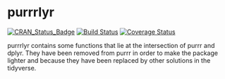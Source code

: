 # purrrlyr

[![CRAN_Status_Badge](http://www.r-pkg.org/badges/version/purrrlyr)](http://cran.r-project.org/package=purrrlyr)
[![Build Status](https://travis-ci.org/hadley/purrrlyr.svg?branch=master)](https://travis-ci.org/hadley/purrrlyr)
[![Coverage Status](https://img.shields.io/codecov/c/github/hadley/purrrlyr/master.svg)](https://codecov.io/github/hadley/purrrlyr?branch=master)

purrrlyr contains some functions that lie at the intersection of purrr and dplyr. They have been removed from purrr in order to make the package lighter and because they have been replaced by other solutions in the tidyverse.
